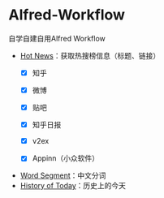 # Alfred-Workflow
自学自建自用Alfred Workflow


- [Hot News](https://github.com/BlackCCCat/Alfred-Workflow/tree/main/hot-news)：获取热搜榜信息（标题、链接）
    - [x] 知乎
    - [x] 微博
    - [x] 贴吧
    - [x] 知乎日报
    - [x] v2ex
    - [x] Appinn（小众软件）

    
- [Word Segment](https://github.com/BlackCCCat/Alfred-Workflow/tree/main/word-segment)：中文分词
- [History of Today](https://github.com/BlackCCCat/Alfred-Workflow/tree/main/history-of-today)：历史上的今天


 

